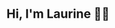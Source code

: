 # Hi, I'm Laurine 👋🏻

<!--
**laurinekmn/laurinekmn** is a ✨ _special_ ✨ repository because its `README.md` (this file) appears on your GitHub profile.
### About me
I'm currently studying Data Science at [L'Institut Agro](https://www.institut-agro-rennes-angers.fr/ "Lien vers le site web de L'Institut Agro Rennes-Angers"), a French agronomy school in Rennes. You can find here some of the projects I've done or collaborated on. 
-->
